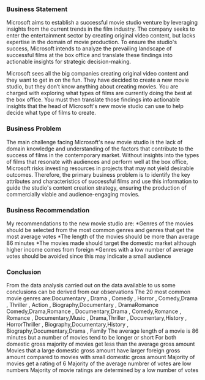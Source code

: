 ### Business Statement
Microsoft aims to establish a successful movie studio venture by leveraging insights from the current trends in the film industry. The company seeks to enter the entertainment sector by creating original video content, but lacks expertise in the domain of movie production. To ensure the studio's success, Microsoft intends to analyze the prevailing landscape of successful films at the box office and translate these findings into actionable insights for strategic decision-making.

Microsoft sees all the big companies creating original video content and they want to get in on the fun. They have decided to create a new movie studio, but they don’t know anything about creating movies. You are charged with exploring what types of films are currently doing the best at the box office. You must then translate those findings into actionable insights that the head of Microsoft's new movie studio can use to help decide what type of films to create.




### Business Problem

The main challenge facing Microsoft's new movie studio is the lack of domain knowledge and understanding of the factors that contribute to the success of films in the contemporary market. Without insights into the types of films that resonate with audiences and perform well at the box office, Microsoft risks investing resources in projects that may not yield desirable outcomes. Therefore, the primary business problem is to identify the key attributes and characteristics of successful films and use this information to guide the studio's content creation strategy, ensuring the production of commercially viable and audience-engaging movies.





### Business Recommendation

My recommendations to the new movie studio are:
*Genres of the movies should be selected from the most common genres and genres that get the most average votes
*The length of the movies should be more than average 86 minutes
*The movies made should target the domestic market although higher income comes from foreign
*Genres with a low number of average votes should be avoided since this may indicate a small audience





### Conclusion
From the data analysis carried out on the data available to us some conclusions can be derived from our observations
The 20 most common movie genres are:Documentary , Drama , Comedy , Horror , Comedy,Drama , Thriller , Action , Biography,Documentary , DramaRomance Comedy,Drama,Romance , Documentary,Drama , Comedy,Romance , Romance , Documentary,Music , Drama,Thriller , Documentary,History , HorrorThriller , Biography,Documentary,History , Biography,Documentary,Drama , Family
The average length of a movie is 86 minutes but a number of movies tend to be longer or short
For both domestic gross majority of movies get less than the average gross amount
Movies that a large domestic gross amount have larger foreign gross amount compared to movies with small domestic gross amount
Majority of movies get a rating of 6
Majority of the average numbrer of votes are low numbers
Majority of movie ratings are determined by a low number of votes



